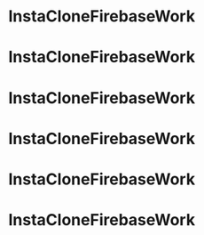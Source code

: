 # InstaCloneFirebaseWork
# InstaCloneFirebaseWork
# InstaCloneFirebaseWork
# InstaCloneFirebaseWork
# InstaCloneFirebaseWork
# InstaCloneFirebaseWork
